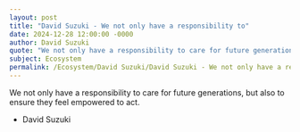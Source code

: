 ```yaml
---
layout: post
title: "David Suzuki - We not only have a responsibility to"
date: 2024-12-28 12:00:00 -0000
author: David Suzuki
quote: "We not only have a responsibility to care for future generations, but also to ensure they feel empowered to act."
subject: Ecosystem
permalink: /Ecosystem/David Suzuki/David Suzuki - We not only have a responsibility to
---
```


We not only have a responsibility to care for future generations, but also to ensure they feel empowered to act.

- David Suzuki
